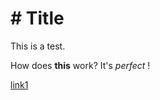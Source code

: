 # # Title



This is a test. 



How does **this** work? It's *perfect* ! 



[link1](http://www.google.com) 




